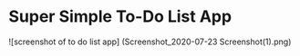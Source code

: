 # Super Simple To-Do List App

![screenshot of to do list app]
(Screenshot_2020-07-23 Screenshot(1).png)
